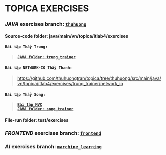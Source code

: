 # TOPICA EXERCISES 
### *JAVA* exercises branch: [`thuhuong`](https://github.com/thuhuongtran/topica/tree/thuhuong)
#### Source-code folder: java/main/vn/topica/itlab4/exercises
#### `Bài tập Thầy Trung:`
  >**[`JAVA folder: trung_trainer`](https://github.com/thuhuongtran/topica/tree/thuhuong/src/main/java/vn/topica/itlab4/exercises/trung_trainer)**

#### `Bài tập NETWORK-IO Thầy Thanh:`
  >https://github.com/thuhuongtran/topica/tree/thuhuong/src/main/java/vn/topica/itlab4/exercises/trung_trainer/network_io
#### `Bài tập Thầy Song:`
  >**[`Bài tập MVC`](https://github.com/thuhuongtran/topica/tree/frontend/mvc)**  
  >**[`JAVA folder: song_trainer`](https://github.com/thuhuongtran/topica/tree/thuhuong/src/main/java/vn/topica/itlab4/exercises/song_trainer)**
 
#### File-run folder: test/exercises

### *FRONTEND* exercises branch: [`frontend`](https://github.com/thuhuongtran/topica/tree/frontend)

### *AI* exercises branch: [`marchine_learning`](https://github.com/thuhuongtran/topica/tree/marchine_learning)

